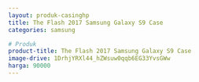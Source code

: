 ```yaml
---
layout: produk-casinghp
title: The Flash 2017 Samsung Galaxy S9 Case
categories: samsung

# Produk
product-title: The Flash 2017 Samsung Galaxy S9 Case
image-drive: 1DrhjYRXl44_hZWsuw0qqb6EG33YvsGWw
harga: 90000
---
```

